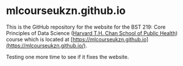 # mlcourseukzn.github.io

This is the GitHub repository for the website for the BST 219: Core Principles of Data Science ([Harvard T.H. Chan School of Public Health](http://www.hsph.harvard.edu)) course which is located at [https://mlcourseukzn.github.io](https://mlcourseukzn.github.io/).

Testing one more time to see if it fixes the website.
